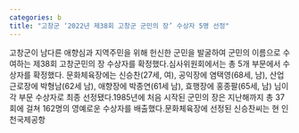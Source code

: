 ```yaml
---
categories: b
title: "고창군 ‘2022년 제38회 고창군 군민의 장’ 수상자 5명 선정"
---
```

고창군이 남다른 애향심과 지역주민을 위해 헌신한 군민을 발굴하여 군민의 이름으로 수여하는 제38회 고창군민의 장 수상자를 확정했다.심사위원회에서는 총 5개 부문에서 수상자를 확정했다. 문화체육장에는 신승찬(27세, 여), 공익장에 염택영(68세, 남), 산업근로장에 박형남(62세 남), 애향장에 박종연(61세 남), 효행장에 홍종팔(65세, 남) 님이 각 부문 수상자로 최종 선정됐다.1985년에 처음 시작된 군민의 장은 지난해까지 총 37회에 걸쳐 162명의 영예로운 수상자를 배출했다.문화체육장에 선정된 신승찬씨는 현 인천국제공항